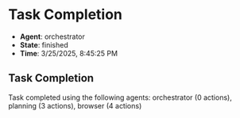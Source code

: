 # Task Completion

- **Agent**: orchestrator
- **State**: finished
- **Time**: 3/25/2025, 8:45:25 PM

## Task Completion

Task completed using the following agents: orchestrator (0 actions), planning (3 actions), browser (4 actions)

